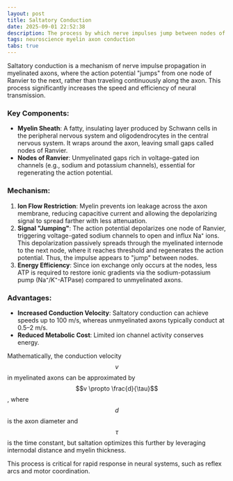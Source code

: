 ```yaml
---
layout: post
title: Saltatory Conduction
date: 2025-09-01 22:52:38
description: The process by which nerve impulses jump between nodes of Ranvier in myelinated axons.
tags: neuroscience myelin axon conduction
tabs: true
---
```


Saltatory conduction is a mechanism of nerve impulse propagation in myelinated axons, where the action potential "jumps" from one node of Ranvier to the next, rather than traveling continuously along the axon. This process significantly increases the speed and efficiency of neural transmission.

### Key Components:
- **Myelin Sheath**: A fatty, insulating layer produced by Schwann cells in the peripheral nervous system and oligodendrocytes in the central nervous system. It wraps around the axon, leaving small gaps called nodes of Ranvier.
- **Nodes of Ranvier**: Unmyelinated gaps rich in voltage-gated ion channels (e.g., sodium and potassium channels), essential for regenerating the action potential.

### Mechanism:
1. **Ion Flow Restriction**: Myelin prevents ion leakage across the axon membrane, reducing capacitive current and allowing the depolarizing signal to spread farther with less attenuation.
2. **Signal "Jumping"**: The action potential depolarizes one node of Ranvier, triggering voltage-gated sodium channels to open and influx Na⁺ ions. This depolarization passively spreads through the myelinated internode to the next node, where it reaches threshold and regenerates the action potential. Thus, the impulse appears to "jump" between nodes.
3. **Energy Efficiency**: Since ion exchange only occurs at the nodes, less ATP is required to restore ionic gradients via the sodium-potassium pump (Na⁺/K⁺-ATPase) compared to unmyelinated axons.

### Advantages:
- **Increased Conduction Velocity**: Saltatory conduction can achieve speeds up to 100 m/s, whereas unmyelinated axons typically conduct at 0.5–2 m/s.
- **Reduced Metabolic Cost**: Limited ion channel activity conserves energy.

Mathematically, the conduction velocity $$v$$ in myelinated axons can be approximated by $$v \propto \frac{d}{\tau}$$, where $$d$$ is the axon diameter and $$\tau$$ is the time constant, but saltation optimizes this further by leveraging internodal distance and myelin thickness.

This process is critical for rapid response in neural systems, such as reflex arcs and motor coordination.